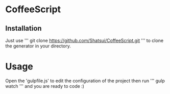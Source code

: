 CoffeeScript
============

## Installation

Just use ''' git clone https://github.com/Shatsui/CoffeeScript.git ''' to clone the generator in your directory.

# Usage

Open the 'gulpfile.js' to edit the configuration of the project then run ''' gulp watch ''' and you are ready to code :)
